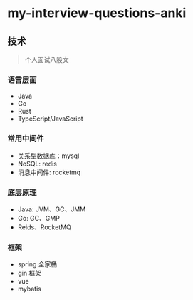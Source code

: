 # my-interview-questions-anki

## 技术

> 个人面试八股文

### 语言层面

- Java
- Go
- Rust
- TypeScript/JavaScript

### 常用中间件

- 关系型数据库：mysql
- NoSQL: redis
- 消息中间件: rocketmq

### 底层原理

- Java: JVM、GC、JMM
- Go: GC、GMP
- Reids、RocketMQ

### 框架

- spring 全家桶
- gin 框架
- vue
- mybatis
